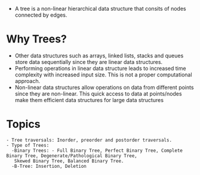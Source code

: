 - A tree is a non-linear hierarchical data structure that consits of nodes connected by edges.
# Why Trees?
- Other data structures such as arrays, linked lists, stacks and queues store data sequentially  since they are linear data structures.
- Performing operations in linear data structure leads to increased time complexity with increased input size. This is not a proper computational approach.
- Non-linear data structures allow operations on data from different points since they are non-linear. This quick access to data at points/nodes make them efficient
  data structures for large data structures

# Topics
    - Tree traversals: Inorder, preorder and postorder traversals.
    - Type of Trees: 
      -Binary Trees: - Full Binary Tree, Perfect Binary Tree, Complete Binary Tree, Degenerate/Pathological Binary Tree,
       Skewed Binary Tree, Balanced Binary Tree.
      -B-Tree: Insertion, Deletion
